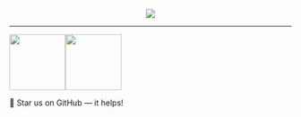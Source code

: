 <div align="center">
  <img src="https://github-readme-stats.vercel.app/api?username=alex-zhang&count_private=true&theme=react" />
</div>

--------

<a href="https://github.com/augejs/augejs.github.io"><img height="100px" src="https://raw.githubusercontent.com/augejs/augejs.github.io/main/docs/assets/logo.svg"></a><a href="https://github.com/x-poppy/x-poppy.github.io"><img height="100px" src="https://avatars.githubusercontent.com/u/77841867?s=200&v=4"></a>

:star2: Star us on GitHub — it helps! 

